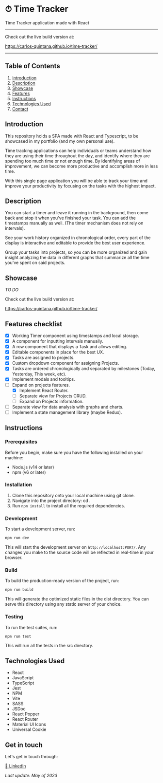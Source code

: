 # ⏱ Time Tracker
Time Tracker application made with React

- - - -
Check out the live build version at:

https://carlos-quintana.github.io/time-tracker/
- - - -

## Table of Contents
1. [Introduction](#introduction)
2. [Description](#description)
3. [Showcase](#showcase)
4. [Features](#features-checklist)
5. [Instructions](#instructions)
6. [Technologies Used](#technologies-used)
7. [Contact](#get-in-touch)

## Introduction

This repository holds a SPA made with React and Typescript, to be showcased in my portfolio (and my own personal use).

Time tracking applications can help individuals or teams understand how they are using their time throughout the day, and identify where they are spending too much time or not enough time. By identifying areas of improvement, we can become more productive and accomplish more in less time.

With this single page application you will be able to track your time and improve your productivity by focusing on the tasks with the highest impact.

## Description

You can start a timer and leave it running in the background, then come back and stop it when you've finished your task. You can add the timestamps manually as well. (The timer mechanism does not rely on intervals).

See your work history organized in chronological order, every part of the display is interactive and editable to provide the best user experience.

Group your tasks into projects, so you can be more organized and gain insight analyzing the data in different graphs that summarize all the time you've spent on said projects.

## Showcase

*TO DO*

Check out the live build version at:

https://carlos-quintana.github.io/time-tracker/

## Features checklist

- [X] Working Timer component using timestamps and local storage.
- [X] A component for inputting intervals manually.
- [X] A row component that displays a Task and allows editing.
- [X] Editable components in place for the best UX.
- [X] Tasks are assigned to projects.
- [X] Custom dropdown component for assigning Projects.
- [X] Tasks are ordered chronologically and separated by milestones (Today, Yesterday, This week, etc).
- [X] Implement modals and tooltips.
- [ ] Expand on projects features.
  - [X] Implement React Router.
  - [ ] Separate view for Projects CRUD.
  - [ ] Expand on Projects information.
- [ ] Separate view for data analysis with graphs and charts.
- [ ] Implement a state management library (maybe Redux).

## Instructions

### Prerequisites
Before you begin, make sure you have the following installed on your machine:
- Node.js (v14 or later)
- npm (v6 or later)

### Installation
1. Clone this repository onto your local machine using git clone.
1. Navigate into the project directory: cd <project-name>.
1. Run `npm install` to install all the required dependencies.

### Development
To start a development server, run:

```bash
npm run dev
```

This will start the development server on `http://localhost:PORT/`. Any changes you make to the source code will be reflected in real-time in your browser.

### Build
To build the production-ready version of the project, run:

```bash
npm run build
```
This will generate the optimized static files in the dist directory. You can serve this directory using any static server of your choice.

### Testing
To run the test suites, run:

```bash
npm run test
```

This will run all the tests in the src directory.


## Technologies Used

- React
- JavaScript
- TypeScript
- Jest
- NPM
- Vite
- SASS
- JSDoc
- React Popper
- React Router
- Material UI Icons
- Universal Cookie

## Get in touch

Let's get in touch through:

[💼 LinkedIn](https://linkedin.com/in/carlos-quintana-dev)

*Last update: May of 2023*
